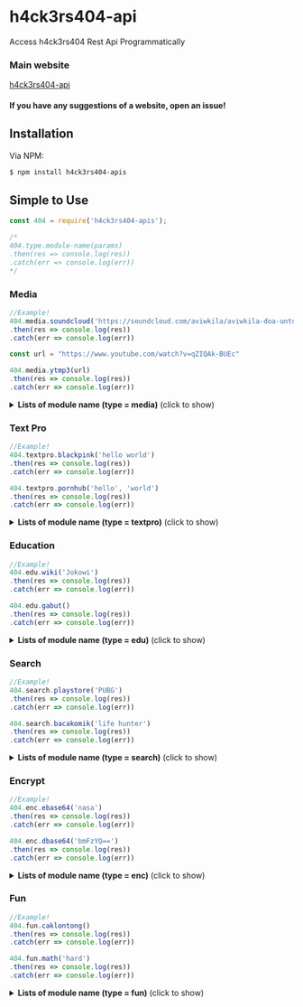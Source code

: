 # h4ck3rs404-api
Access h4ck3rs404 Rest Api Programmatically

### Main website 
[h4ck3rs404-api](https://h4ck3rs404-api.herokuapp.com)

#### If you have any suggestions of a website, open an issue!

## Installation

Via NPM:
```bash
$ npm install h4ck3rs404-apis
```

## Simple to Use

```js
const 404 = require('h4ck3rs404-apis');

/*
404.type.module-name(params)
.then(res => console.log(res))
.catch(err => console.log(err))
*/
```

### Media

```js
//Example!
404.media.soundcloud('https://soundcloud.com/aviwkila/aviwkila-doa-untuk-kamu')
.then(res => console.log(res))
.catch(err => console.log(err))

const url = "https://www.youtube.com/watch?v=qZIQAk-BUEc"

404.media.ytmp3(url)
.then(res => console.log(res))
.catch(err => console.log(err))
```

<details>
  <summary><b>Lists of module name (type = media)</b> (click to show)</summary>

| module name | params | response | description |
| :--- | :---------- | :--- | :--- | :--- |
| instagram | url | json | Instagram Downloader |
| ytmp4 | url | json | Youtube Mp4 Downloader |
| ytmp3 | url | json | Youtube mp3 Downloader |
| joox | query | json | Joox Downloader |
| soundcloud | url | json | Soundcloud Downloader |
| mediafire | url | json | Mediafire Detail |
  
</details>

### Text Pro

```js
//Example!
404.textpro.blackpink('hello world')
.then(res => console.log(res))
.catch(err => console.log(err))

404.textpro.pornhub('hello', 'world')
.then(res => console.log(res))
.catch(err => console.log(err))
```

<details>
  <summary><b>Lists of module name (type = textpro)</b> (click to show)</summary>

| module name | params | response |
| :--- | :---------- | :--- | :--- |
| blackpink | text1 | buffer |
| sky | text1 | buffer |
| toxic | text1 | buffer |
| thunder | text1 | buffer |
| horror | text1 | buffer |
| halloween | text1 | buffer |
| harrypotter | text1 | buffer |
| holograpich3d | text1 | buffer |
| metaldark | text1 | buffer |
| matrix | text1 | buffer |
| minion | text1 | buffer |
| blood | text1 | buffer |
| firework | text1 | buffer |
| wicker | text1 | buffer |
| luxury | text1 | buffer |
| graident | text1 | buffer |
| neonlight | text1 | buffer |
| neonnew | text1 | buffer |
| christmas | text1 | buffer |
| dropwater | text1 | buffer |
| xmas | text1 | buffer |
| lava | text1 | buffer |
| gloxycarbon | text1 | buffer |
| deluxecarbon | text1 | buffer |
| glue | text1 | buffer |
| joker | text1 | buffer |
| sandsummer | text1 | buffer |
| sandengreved | text1 | buffer |
| deluxesilver | text1 | buffer |
| gloxyblue | text1 | buffer |
| pornhub | text1, text2 | buffer |
| vintage | text1, text2 | buffer |
| avengers | text1, text2 | buffer |
| marvel | text1, text2 | buffer |
| ninja | text1, text2 | buffer |
| wolf | text1, text2 | buffer |
| girlgraffiti | text1, text2 | buffer |
| wolf2 | text1, text2 | buffer |
| marvel2 | text1, text2 | buffer |
| space3d | text1, text2 | buffer |
| stone | text1, text2 | buffer |
| lion | text1, text2 | buffer |
| stel | text1, text2 | buffer |
| grafiti | text1, text2 | buffer |

</details>

### Education

```js
//Example!
404.edu.wiki('Jokowi')
.then(res => console.log(res))
.catch(err => console.log(err))

404.edu.gabut()
.then(res => console.log(res))
.catch(err => console.log(err))
```

<details>
  <summary><b>Lists of module name (type = edu)</b> (click to show)</summary>

| module name | params | thing | response | description |
| :--- | :---------- | :--- | :--- | :--- |
| wiki | query | json | Wikipedia |
| kbbi | query | json | KBBI (Kamus Besar Bahasa Indonesia) |
| gabut | - | json | - |
| translate | query | json | Translate All Country To Indonesian |
| fakta | - | json | Random Fakta Unik |
| google | query | json | Google Search |
| qanda | url | json | Get Qanda Detail |

</details>

### Search

```js
//Example!
404.search.playstore('PUBG')
.then(res => console.log(res))
.catch(err => console.log(err))

404.search.bacakomik('life hunter')
.then(res => console.log(res))
.catch(err => console.log(err))
```

<details>
  <summary><b>Lists of module name (type = search)</b> (click to show)</summary>

| module name | params | response | description |
| :--- | :---------- | :--- | :--- | :--- |
| playstore | query | json | plasytore.com |
| bacakomik | query | json | bacakomik.co |
| jalantikus | query | json | jalantikus.com |
| detik | query | json | detik.com |
| dewabatch | query | json | dewabatch.com |
| pinterst | query | json | pinterst.com |
| gimage | query | json | google image |
| steam | query | json | steam |
| mcpedl | query | json | mcpedl server |
| qanda | query | json | qanda search |
| xnxx | query | json | xnxx.com |
| pornhub | query | json | pornhub.com |
| xvids | query | json | xvideos.com |
| groupwa | query | json | group whatsaap |
| youwatch | query | json | youwatch.casa |
| sfile | query | json | sfile.mobi |
| cersex | query | json | cersex.club |
| heroml | hero | json | hero mobile legends detail |

</details>


### Encrypt

```js
//Example!
404.enc.ebase64('nasa')
.then(res => console.log(res))
.catch(err => console.log(err))

404.enc.dbase64('bmFzYQ==')
.then(res => console.log(res))
.catch(err => console.log(err))
```

<details>
  <summary><b>Lists of module name (type = enc)</b> (click to show)</summary>

| module name | params | response | description |
| :--- | :---------- | :--- | :--- | :--- |
| ebase32 | text | json | encrypt base32 |
| dbase32 | encode | json | decrypt base32 |
| ebase64 | text | json | encrypt base64 |
| dbase64 | encode | json | decrypt base64 |
| ehex | text | json | encrypt hex |
| dhex | encode | json | decrypt hex |
| eoctal | text | json | encrypt octal |
| doctal | encode | json | decrypt octal |
| ebinary | text | json | encrypt binray |
| dbinary | encode | json | decrypt binary |
| md5 | text | json | encrypt md5 |
| sha1 | text | json | encrypt sha1 |
| sha256 | text | json | encrypt sha256 |
| sha512 | text | json | encrypt sha512 |
| sha224 | text | json | encrypt sha224 |
| sha384 | text | json | encrypt sha384 |
| blake2b | text | json | encrypt blake2b |


</details>


### Fun

```js
//Example!
404.fun.caklontong()
.then(res => console.log(res))
.catch(err => console.log(err))

404.fun.math('hard')
.then(res => console.log(res))
.catch(err => console.log(err))
```

<details>
  <summary><b>Lists of module name (type = fun)</b> (click to show)</summary>

| module name | params | response |
| :--- | :---------- | :--- | :--- |
| caklontong | - | json |
| tebakgambar | - | json |
| family100 | - | json |
| math2 | - | json |
| truthid | - | json |
| truthen | - | json |
| dareid | - | json |
| dareen | - | json |
| slot | - | json |
| tebakanime | - | json |
| twister | - | json |
| matg | mode | json |

</details>
